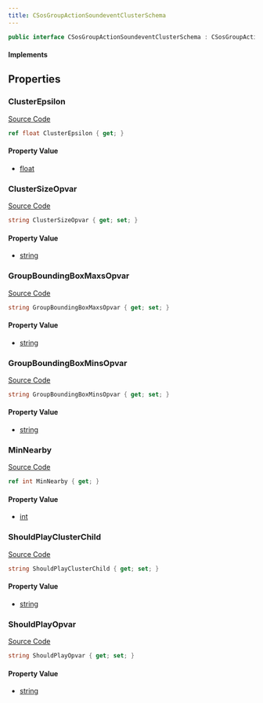 ```yaml
---
title: CSosGroupActionSoundeventClusterSchema
---
```


```csharp
public interface CSosGroupActionSoundeventClusterSchema : CSosGroupActionSchema, ISchemaClass<CSosGroupActionSchema>, ISchemaClass<CSosGroupActionSoundeventClusterSchema>, ISchemaField, ISchemaClass, INativeHandle
```

#### Implements

## Properties

### ClusterEpsilon

[Source Code](https://github.com/swiftly-solution/swiftlys2/blob/main/managed/src/SwiftlyS2.Generated/Schemas/Interfaces/CSosGroupActionSoundeventClusterSchema.cs#L19)

```csharp
ref float ClusterEpsilon { get; }
```

#### Property Value

- [float](https://learn.microsoft.com/dotnet/api/system.single)

### ClusterSizeOpvar

[Source Code](https://github.com/swiftly-solution/swiftlys2/blob/main/managed/src/SwiftlyS2.Generated/Schemas/Interfaces/CSosGroupActionSoundeventClusterSchema.cs#L25)

```csharp
string ClusterSizeOpvar { get; set; }
```

#### Property Value

- [string](https://learn.microsoft.com/dotnet/api/system.string)

### GroupBoundingBoxMaxsOpvar

[Source Code](https://github.com/swiftly-solution/swiftlys2/blob/main/managed/src/SwiftlyS2.Generated/Schemas/Interfaces/CSosGroupActionSoundeventClusterSchema.cs#L29)

```csharp
string GroupBoundingBoxMaxsOpvar { get; set; }
```

#### Property Value

- [string](https://learn.microsoft.com/dotnet/api/system.string)

### GroupBoundingBoxMinsOpvar

[Source Code](https://github.com/swiftly-solution/swiftlys2/blob/main/managed/src/SwiftlyS2.Generated/Schemas/Interfaces/CSosGroupActionSoundeventClusterSchema.cs#L27)

```csharp
string GroupBoundingBoxMinsOpvar { get; set; }
```

#### Property Value

- [string](https://learn.microsoft.com/dotnet/api/system.string)

### MinNearby

[Source Code](https://github.com/swiftly-solution/swiftlys2/blob/main/managed/src/SwiftlyS2.Generated/Schemas/Interfaces/CSosGroupActionSoundeventClusterSchema.cs#L17)

```csharp
ref int MinNearby { get; }
```

#### Property Value

- [int](https://learn.microsoft.com/dotnet/api/system.int32)

### ShouldPlayClusterChild

[Source Code](https://github.com/swiftly-solution/swiftlys2/blob/main/managed/src/SwiftlyS2.Generated/Schemas/Interfaces/CSosGroupActionSoundeventClusterSchema.cs#L23)

```csharp
string ShouldPlayClusterChild { get; set; }
```

#### Property Value

- [string](https://learn.microsoft.com/dotnet/api/system.string)

### ShouldPlayOpvar

[Source Code](https://github.com/swiftly-solution/swiftlys2/blob/main/managed/src/SwiftlyS2.Generated/Schemas/Interfaces/CSosGroupActionSoundeventClusterSchema.cs#L21)

```csharp
string ShouldPlayOpvar { get; set; }
```

#### Property Value

- [string](https://learn.microsoft.com/dotnet/api/system.string)

